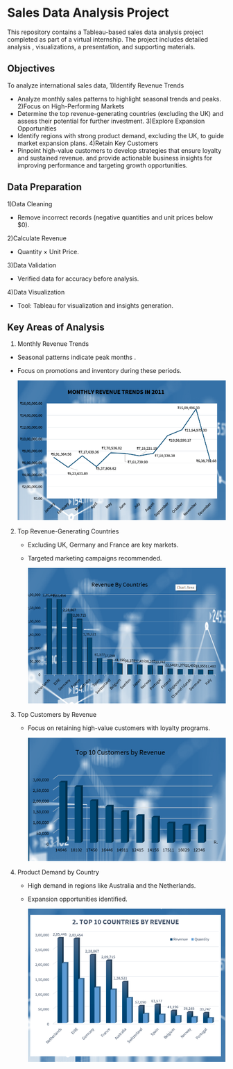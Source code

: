 # Sales Data Analysis Project 

This repository contains a Tableau-based sales data analysis project completed  as part of a virtual  internship. The project includes detailed analysis , visualizations, a presentation, and supporting materials.

## Objectives 

To analyze international sales data, 
1)Identify Revenue Trends
   - Analyze monthly sales patterns to highlight seasonal trends and peaks.
2)Focus on High-Performing Markets
   - Determine the top revenue-generating countries (excluding the UK) and assess their potential for further investment.
3)Explore Expansion Opportunities
  - Identify regions with strong product demand, excluding the UK, to guide market expansion plans.
4)Retain Key Customers
  - Pinpoint high-value customers to develop strategies that ensure loyalty and sustained revenue.
and provide actionable business insights for improving performance and targeting growth opportunities.


## Data Preparation

1)Data Cleaning 
  - Remove incorrect records (negative quantities and unit prices below $0).

2)Calculate Revenue
  - Quantity × Unit Price.

3)Data Validation
  - Verified data for accuracy before analysis.
 
4)Data Visualization
  - Tool: Tableau for visualization and insights generation.

## Key Areas of Analysis

1. Monthly Revenue Trends
  - Seasonal patterns indicate peak months . 
  - Focus on promotions and inventory during these periods.

    ![Monthly Revenue Trends](a1.png)

2. Top Revenue-Generating Countries
   - Excluding UK, Germany and France are key markets.
   - Targeted marketing campaigns recommended.

     ![Top Revenue-Generating Countries](a2.png)

3. Top Customers by Revenue
   - Focus on retaining high-value customers with loyalty programs.

       ![Top Customers by Revenue](a3.png)

4. Product Demand by Country
   - High demand in regions like Australia and the Netherlands.
   - Expansion opportunities identified.

     ![Product Demand by Country](a4.png)




